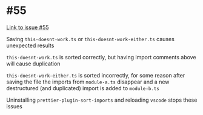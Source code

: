 # #55

[Link to issue #55](https://github.com/trivago/prettier-plugin-sort-imports/issues/55)

Saving `this-doesnt-work.ts` or `this-doesnt-work-either.ts` causes unexpected results

`this-doesnt-work.ts` is sorted correctly, but having import comments above will cause duplication

`this-doesnt-work-either.ts` is sorted incorrectly, for some reason after saving the file the imports from `module-a.ts` disappear and a new destructured (and duplicated) import is added to `module-b.ts`

Uninstalling `prettier-plugin-sort-imports` and reloading `vscode` stops these issues
